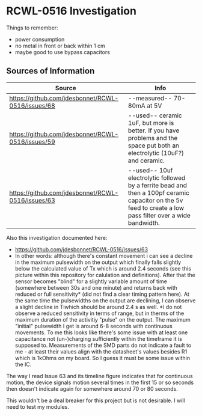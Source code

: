 # RCWL-0516 Investigation

Things to remember:
- power consumption
- no metal in front or back within 1 cm
- maybe good to use bypass capacitors

## Sources of Information
| Source | Info |
| --- | --- |
| https://github.com/jdesbonnet/RCWL-0516/issues/68 | --measured-- 70-80mA at 5V |
| https://github.com/jdesbonnet/RCWL-0516/issues/59 | --used-- ceramic 1uF, but more is better. If you have problems and the space put both an electrolytic (10uF?) and ceramic. |
| https://github.com/jdesbonnet/RCWL-0516/issues/63 | --used-- 10uf electrolytic followed by a ferrite bead and then a 100pf ceramic capacitor on the 5v feed to create a low pass filter over a wide bandwidth. |

Also this investigation documented here:
- https://github.com/jdesbonnet/RCWL-0516/issues/63
- In other words: although there's constant movement i can see a decline in the maximum pulsewidth on the output which finally falls slightly below the calculated value of Tx which is around 2.4 seconds (see this picture within this repository for calulation and definitions). After that the sensor becomes "blind" for a slightly variable amount of time (somewhere between 30s and one minute) and returns back with reduced or full sensitivity* (did not find a clear timing pattern here). At the same time the pulsewidths on the output are declining, I can observe a slight decline in Tiwhich should be around 2.4 s as well.
*I do not observe a reduced sensitivity in terms of range, but in therms of the maximum duration of the activitiy "pulse" on the output. The maximum "initial" pulsewidth I get is around 6-8 seconds with continuous movements.
To me this looks like there's some issue with at least one capacitance not (un-)charging sufficiently within the timeframe it is supposed to. Measurements of the SMD parts do not indicate a fault to me - at least their values align with the datasheet's values besides R1 which is 1kOhms on my board. So I guess it must be some issue within the IC.

The way I read Issue 63 and its timeline figure indicates that for continuous motion, the device signals motion several times in the first 15 or so seconds then doesn't indicate again for somewhere around 70 or 80 seconds.

This wouldn't be a deal breaker for this project but is not desirable. I will need to test my modules.

